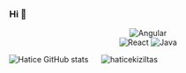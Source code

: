 ### Hi 👋

<!--

**haticekiziltas/haticekiziltas** is a ✨ _special_ ✨ repository because its `README.md` (this file) appears on your GitHub profile.

Here are some ideas to get you started:

- 🔭 I’m currently working on ...
- 🌱 I’m currently learning ...
- 👯 I’m looking to collaborate on ...
- 🤔 I’m looking for help with ...
- 💬 Ask me about ...
- 📫 How to reach me: ...
- 😄 Pronouns: ...
- ⚡ Fun fact: ...
-->


<div align="center">
<img alt="Angular" src="https://komarev.com/ghpvc/?username=haticekiziltas&style=flat&color=red"/>
  </div>
<div align="center">
<img alt="React" src="https://badges.aleen42.com/src/react.svg"/>
<img alt="Java" src="https://badges.aleen42.com/src/java.svg"/>

</div>
  
<p>
 
  ![Hatice GitHub stats](https://github-readme-stats.vercel.app/api?username=haticekiziltas&show_icons=true&theme=dracula)&nbsp;&nbsp;&nbsp;&nbsp;&nbsp; <img src="https://github-readme-stats.vercel.app/api/top-langs?username=haticekiziltas&&langs_count=8&show_icons=true&locale=en&layout=compact&theme=dracula" alt="haticekiziltas"></p>











